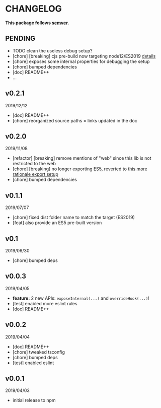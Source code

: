 # CHANGELOG
**This package follows [semver](https://semver.org/).**

## PENDING
* TODO clean the useless debug setup?
* [chore] [breaking] cjs pre-build now targeting node12/ES2019 [details](../../CONTRIBUTING/module-exports.md)
* [chore] exposes some internal properties for debugging the setup
* [chore] bumped dependencies
* [doc] README++
* ...

## v0.2.1
2019/12/12
* [doc] README++
* [chore] reorganized source paths = links updated in the doc

## v0.2.0
2019/11/08
* [refactor] [breaking] remove mentions of "web" since this lib is not restricted to the web
* [chore] [breaking] no longer exporting ES5, reverted to [this more rationale export setup](../../CONTRIBUTING/module-exports.md)
* [chore] bumped dependencies

## v0.1.1
2019/07/07
* [chore] fixed dist folder name to match the target (ES2019)
* [feat] also provide an ES5 pre-built version

## v0.1
2019/06/30
* [chore] bumped deps

## v0.0.3
2019/04/05
* **feature:** 2 new APIs: `exposeInternal(...)` and `overrideHook(...)`!
* [test] enabled more eslint rules
* [doc] README++

## v0.0.2
2019/04/04
* [doc] README++
* [chore] tweaked tsconfig
* [chore] bumped deps
* [test] enabled eslint

## v0.0.1
2019/04/03
* initial release to npm
